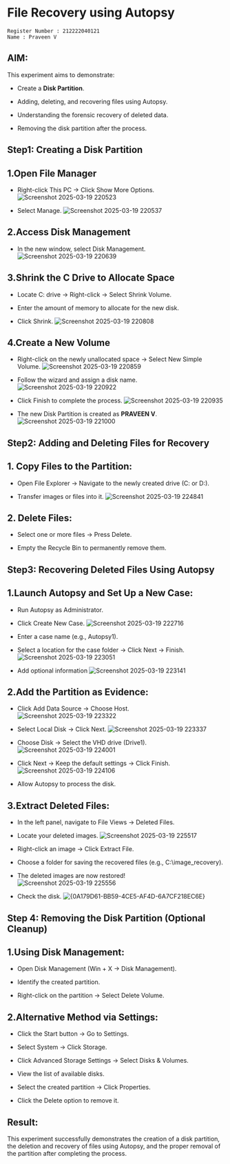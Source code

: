 # File Recovery using Autopsy

```
Register Number : 212222040121
Name : Praveen V
```
## AIM:

This experiment aims to demonstrate:

- Create a **Disk Partition**.  

- Adding, deleting, and recovering files using Autopsy.

- Understanding the forensic recovery of deleted data.

- Removing the disk partition after the process.

## Step1: Creating a Disk Partition
## 1.Open File Manager

- Right-click This PC → Click Show More Options.
  ![Screenshot 2025-03-19 220523](https://github.com/user-attachments/assets/8a7b99d9-bd5d-4b41-ad35-6d1301b5ff82)

- Select Manage.
  ![Screenshot 2025-03-19 220537](https://github.com/user-attachments/assets/df827a18-3894-4dbd-bbd3-a1b6eb8ae0b8)


## 2.Access Disk Management

- In the new window, select Disk Management.
  ![Screenshot 2025-03-19 220639](https://github.com/user-attachments/assets/9652e198-abd8-4f45-a689-a20f248bac2d)


## 3.Shrink the C Drive to Allocate Space

- Locate C: drive → Right-click → Select Shrink Volume.

- Enter the amount of memory to allocate for the new disk.

- Click Shrink.
  ![Screenshot 2025-03-19 220808](https://github.com/user-attachments/assets/6fdef27e-c4b2-43b6-b7e7-a280e377d7e7)


## 4.Create a New Volume

- Right-click on the newly unallocated space → Select New Simple Volume.
  ![Screenshot 2025-03-19 220859](https://github.com/user-attachments/assets/f6eb66bd-7167-4091-8504-5e859e6c995a)


- Follow the wizard and assign a disk name.
  ![Screenshot 2025-03-19 220922](https://github.com/user-attachments/assets/4fddc384-c0e2-4fe4-a268-f082a6c47389)


- Click Finish to complete the process.
  ![Screenshot 2025-03-19 220935](https://github.com/user-attachments/assets/f06a24e8-e373-4271-94bc-87cac73f6e27)
  
- The new Disk Partition is created as **PRAVEEN V**.
  ![Screenshot 2025-03-19 221000](https://github.com/user-attachments/assets/9b603c47-c7da-4012-9b35-3953cfeea86c)

  
## Step2: Adding and Deleting Files for Recovery

## 1. Copy Files to the Partition:

- Open File Explorer → Navigate to the newly created drive (C: or D:).

- Transfer images or files into it.
![Screenshot 2025-03-19 224841](https://github.com/user-attachments/assets/b9fdc15b-f166-435b-9b0d-cd5d40da55de)



## 2. Delete Files:

- Select one or more files → Press Delete.

- Empty the Recycle Bin to permanently remove them.

## Step3: Recovering Deleted Files Using Autopsy

## 1.Launch Autopsy and Set Up a New Case:

- Run Autopsy as Administrator.

- Click Create New Case.
![Screenshot 2025-03-19 222716](https://github.com/user-attachments/assets/4028e969-add1-46c4-beb2-3f336c7dcd3d)

- Enter a case name (e.g., Autopsy1).
- Select a location for the case folder → Click Next → Finish.
  ![Screenshot 2025-03-19 223051](https://github.com/user-attachments/assets/2b476fe0-199c-4c25-96c2-63c78183bb6f)
- Add optional information
  ![Screenshot 2025-03-19 223141](https://github.com/user-attachments/assets/45ff54d1-1967-4671-8dbb-a865f55f0316)



## 2.Add the Partition as Evidence:

- Click Add Data Source → Choose Host.
   ![Screenshot 2025-03-19 223322](https://github.com/user-attachments/assets/3ad0612b-655b-406c-ab63-95912238b112)


- Select Local Disk → Click Next.
   ![Screenshot 2025-03-19 223337](https://github.com/user-attachments/assets/8ed1cda5-f34d-491b-8255-c59c62eadaa0)


- Choose Disk → Select the VHD drive (Drive1).
  ![Screenshot 2025-03-19 224001](https://github.com/user-attachments/assets/773c5a67-49c8-421c-b0be-8a19a0e173c8)


- Click Next → Keep the default settings → Click Finish.
  ![Screenshot 2025-03-19 224106](https://github.com/user-attachments/assets/3feb68c2-3a3a-4e21-b3b8-11f4dfac0990)


- Allow Autopsy to process the disk.

## 3.Extract Deleted Files:

- In the left panel, navigate to File Views → Deleted Files.

- Locate your deleted images.
  ![Screenshot 2025-03-19 225517](https://github.com/user-attachments/assets/66b60ab9-d3c0-409e-8298-e20cd4e2d9d0)


- Right-click an image → Click Extract File.

- Choose a folder for saving the recovered files (e.g., C:\image_recovery).

- The deleted images are now restored!
  ![Screenshot 2025-03-19 225556](https://github.com/user-attachments/assets/4d7bd91f-547f-4bdc-86c3-a695ab4848ad)
- Check the disk.
  ![{0A179D61-BB59-4CE5-AF4D-6A7CF218EC6E}](https://github.com/user-attachments/assets/1d889ef5-1453-4ede-90a4-78087fa8d755)
  
## Step 4: Removing the Disk Partition (Optional Cleanup)

## 1.Using Disk Management:

- Open Disk Management (Win + X → Disk Management).

- Identify the created partition.

- Right-click on the partition → Select Delete Volume.

## 2.Alternative Method via Settings:

- Click the Start button → Go to Settings.

- Select System → Click Storage.

- Click Advanced Storage Settings → Select Disks & Volumes.

- View the list of available disks.

- Select the created partition → Click Properties.

- Click the Delete option to remove it.

## Result:

This experiment successfully demonstrates the creation of a disk partition, the deletion and recovery of files using Autopsy, and the proper removal of the partition after completing the process.


  


